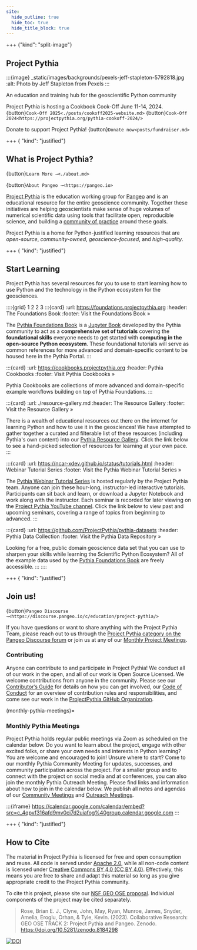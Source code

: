 ```yaml
---
site:
  hide_outline: true
  hide_toc: true
  hide_title_block: true
---
```


+++ {"kind": "split-image"}

## Project Pythia

:::{image} _static/images/backgrounds/pexels-jeff-stapleton-5792818.jpg
:alt: Photo by Jeff Stapleton from Pexels
:::

An education and training hub for the geoscientific Python community

Project Pythia is hosting a Cookbook Cook-Off June 11-14, 2024. {button}`Cook-Off 2025<./posts/cookoff2025-website.md>` {button}`Cook-Off 2024<https://projectpythia.org/pythia-cookoff-2024/>`

Donate to support Project Pythia!
{button}`Donate now<posts/fundraiser.md>`

+++ { "kind": "justified"}

## What is Project Pythia?

{button}`Learn More →<./about.md>`

{button}`About Pangeo →<https://pangeo.io>`

[Project Pythia](./about.md) is the education working group for [Pangeo](https://pangeo.io)
and is an educational resource for the entire geoscience community.
Together these initiatives are helping geoscientists make sense of huge volumes of
numerical scientific data using tools that facilitate open, reproducible science,
and building a [community of practice](https://en.wikipedia.org/wiki/Community_of_practice)
around these goals.

Project Pythia is a home for Python-justified learning resources that are _open-source_,
_community-owned_, _geoscience-focused_, and _high-quality_.

+++ { "kind": "justified"}

## Start Learning

Project Pythia has several resources for you to use to start learning how to use Python
and the technology in the Python ecosystem for the geosciences.

::::{grid} 1 2 2 3
:::{card}
:url: https://foundations.projectpythia.org
:header: The Foundations Book
:footer: Visit the Foundations Book »

The [Pythia Foundations Book](https://foundations.projectpythia.org) is a
[Jupyter Book](https://jupyterbook.org/) developed by the Pythia community to
act as a **comprehensive set of tutorials** covering the **foundational skills**
everyone needs to get started with **computing in the open-source Python ecosystem**.
These foundational tutorials will serve as common references for more advanced and
domain-specific content to be housed here in the Pythia Portal.
:::

:::{card}
:url: https://cookbooks.projectpythia.org
:header: Pythia Cookbooks
:footer: Visit Pythia Cookbooks »

Pythia Cookbooks are collections of more advanced and domain-specific example workflows building on top of Pythia Foundations.
:::

:::{card}
:url: ./resource-gallery.md
:header: The Resource Gallery
:footer: Visit the Resource Gallery »

There is a wealth of educational resources out there on the internet for learning
Python and how to use it in the geosciences! We have attempted to gather together
a curated and filterable list of these resources (including Pythia's own content)
into our [Pythia Resource Gallery](/resource-gallery).
Click the link below to see a hand-picked selection of resources for learning at
your own pace.
:::

:::{card}
:url: https://ncar-xdev.github.io/status/tutorials.html
:header: Webinar Tutorial Series
:footer: Visit the Pythia Webinar Tutorial Series »

The [Pythia Webinar Tutorial Series](https://ncar-xdev.github.io/status/tutorials.html) is hosted regularly by the Project Pythia team. Anyone can join
these hour-long, instructor-led interactive tutorials. Participants can
sit back and learn, or download a Jupyter Notebook and work along with
the instructor. Each seminar is recorded for later viewing on the
[Project Pythia YouTube channel](https://www.youtube.com/channel/UCoZPBqJal5uKpO8ZiwzavCw).
Click the link below to view past and upcoming seminars, covering a range of
topics from beginning to advanced.
:::

:::{card}
:url: https://github.com/ProjectPythia/pythia-datasets
:header: Pythia Data Collection
:footer: Visit the Pythia Data Repository »

Looking for a free, public domain geoscience data set that you can use to
sharpen your skills while learning the Scientific Python Ecosystem? All of
the example data used by the [Pythia Foundations Book](https://foundations.projectpythia.org) are freely accessible.
:::
::::

+++ { "kind": "justified"}

## Join us!

{button}`Pangeo Discourse →<https://discourse.pangeo.io/c/education/project-pythia/>`

If you have questions or want to share anything with the Project
Pythia Team, please reach out to us through the [Project Pythia
category on the Pangeo Discourse forum](https://discourse.pangeo.io/c/education/project-pythia/)
or join us at any of our [Monthly Project Meetings](#monthly-pythia-meetings).

### Contributing

Anyone can contribute to and participate in Project Pythia!
We conduct all of our work in the open, and all of our work is Open Source Licensed.
We welcome contributions from anyone in the community.
Please see our [Contributor’s Guide](/contributing)
for details on how you can get involved, our [Code of Conduct](https://github.com/projectpythia/projectpythia.github.io/blob/main/CODEOFCONDUCT.md) for an overview of contribution rules and responsibilities, and come see our work in the
[ProjectPythia GitHub Organization](https://github.com/ProjectPythia).

(monthly-pythia-meetings)=

### Monthly Pythia Meetings

Project Pythia holds regular public meetings via Zoom as scheduled on the calendar below.
Do you want to learn about the project, engage with other excited folks, or share your own needs and interests in Python learning?
You are welcome and encouraged to join! Unsure where to start?
Come to our monthly Pythia Community Meeting for updates, successes, and community participation across the project.
For a smaller group and to connect with the project on social media and at conferences, you can also join the monthly Pythia Outreach Meeting.
Please find links and information about how to join in the calendar below.
We publish all notes and agendas of our
[Community Meetings](https://docs.google.com/document/d/e/2PACX-1vQWQrgHs_G5XyNH5GTFYydH_woUZcyZibdxPUWLpqFUYs20WM93kdx5onwOaizC_3-tfnbreMNQbYAp/pub)
and [Outreach Meetings](https://docs.google.com/document/d/e/2PACX-1vQBAt5B24wig2eh-hxHzgJiXjKCpSeGKsw3PFizZjwH7ka71dagipKwCwQvmE-obmSOfR4Psj2lgbvU/pub).

:::{iframe} https://calendar.google.com/calendar/embed?src=c_4qpvf316afd9mv0ci7d2uiafog%40group.calendar.google.com
:::

+++ { "kind": "justified"}

## How to Cite

The material in Project Pythia is licensed for free and open consumption and reuse. All code is served under [Apache 2.0](https://www.apache.org/licenses/LICENSE-2.0), while all non-code content is licensed under [Creative Commons BY 4.0 (CC BY 4.0)](https://creativecommons.org/licenses/by/4.0/). Effectively, this means you are free to share and adapt this material so long as you give appropriate credit to the Project Pythia community.

To cite this project, please site our [NSF GEO OSE proposal](https://zenodo.org/record/8184298). Individual components of the project may be cited separately.

> Rose, Brian E. J., Clyne, John, May, Ryan, Munroe, James, Snyder, Amelia, Eroglu, Orhan, & Tyle, Kevin. (2023). Collaborative Research: GEO OSE TRACK 2: Project Pythia and Pangeo. Zenodo. https://doi.org/10.5281/zenodo.8184298

[![DOI](https://zenodo.org/badge/DOI/10.5281/zenodo.8184298.svg)](https://doi.org/10.5281/zenodo.8184298)

